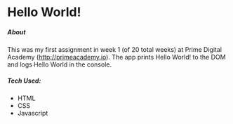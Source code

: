 # Hello World!

##### About
This was my first assignment in week 1 (of 20 total weeks) at Prime Digital Academy (http://primeacademy.io).  The app prints Hello World! to 
the DOM and logs Hello World in the console.


##### Tech Used:
* HTML
* CSS
* Javascript
